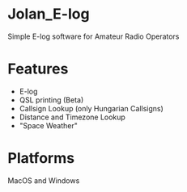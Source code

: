 # Jolan_E-log
 Simple E-log software for Amateur Radio Operators

# Features

- E-log
- QSL printing (Beta)
- Callsign Lookup (only Hungarian Callsigns)
- Distance and Timezone Lookup
- "Space Weather"

# Platforms

MacOS and Windows
